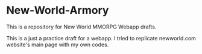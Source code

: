 # New-World-Armory
This is a repository for New World MMORPG Webapp drafts.

This is a just a practice draft for a webapp. I tried to replicate newworld.com website's main page with my own codes.

